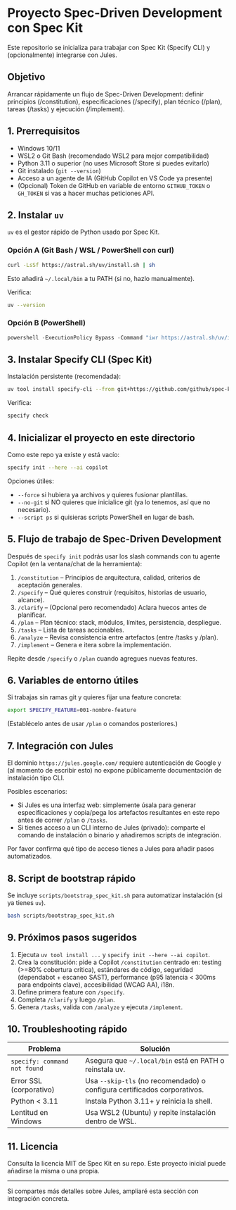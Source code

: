 # Proyecto Spec-Driven Development con Spec Kit

Este repositorio se inicializa para trabajar con Spec Kit (Specify CLI) y (opcionalmente) integrarse con Jules. 

## Objetivo
Arrancar rápidamente un flujo de Spec-Driven Development: definir principios (/constitution), especificaciones (/specify), plan técnico (/plan), tareas (/tasks) y ejecución (/implement).

## 1. Prerrequisitos
- Windows 10/11
- WSL2 o Git Bash (recomendado WSL2 para mejor compatibilidad)  
- Python 3.11 o superior (no uses Microsoft Store si puedes evitarlo)  
- Git instalado (`git --version`)  
- Acceso a un agente de IA (GitHub Copilot en VS Code ya presente)  
- (Opcional) Token de GitHub en variable de entorno `GITHUB_TOKEN` o `GH_TOKEN` si vas a hacer muchas peticiones API.

## 2. Instalar `uv`
`uv` es el gestor rápido de Python usado por Spec Kit.

### Opción A (Git Bash / WSL / PowerShell con curl)
```bash
curl -LsSf https://astral.sh/uv/install.sh | sh
```
Esto añadirá `~/.local/bin` a tu PATH (si no, hazlo manualmente).

Verifica:
```bash
uv --version
```

### Opción B (PowerShell)
```powershell
powershell -ExecutionPolicy Bypass -Command "iwr https://astral.sh/uv/install.ps1 -UseBasicParsing | iex"
```

## 3. Instalar Specify CLI (Spec Kit)
Instalación persistente (recomendada):
```bash
uv tool install specify-cli --from git+https://github.com/github/spec-kit.git
```
Verifica:
```bash
specify check
```

## 4. Inicializar el proyecto en este directorio
Como este repo ya existe y está vacío:
```bash
specify init --here --ai copilot
```
Opciones útiles:
- `--force` si hubiera ya archivos y quieres fusionar plantillas.
- `--no-git` si NO quieres que inicialice git (ya lo tenemos, así que no necesario).
- `--script ps` si quisieras scripts PowerShell en lugar de bash.

## 5. Flujo de trabajo de Spec-Driven Development
Después de `specify init` podrás usar los slash commands con tu agente Copilot (en la ventana/chat de la herramienta):
1. `/constitution`  – Principios de arquitectura, calidad, criterios de aceptación generales.
2. `/specify`       – Qué quieres construir (requisitos, historias de usuario, alcance). 
3. `/clarify`       – (Opcional pero recomendado) Aclara huecos antes de planificar. 
4. `/plan`          – Plan técnico: stack, módulos, límites, persistencia, despliegue.
5. `/tasks`         – Lista de tareas accionables.
6. `/analyze`       – Revisa consistencia entre artefactos (entre /tasks y /plan). 
7. `/implement`     – Genera e itera sobre la implementación.

Repite desde `/specify` o `/plan` cuando agregues nuevas features.

## 6. Variables de entorno útiles
Si trabajas sin ramas git y quieres fijar una feature concreta:
```bash
export SPECIFY_FEATURE=001-nombre-feature
```
(Establécelo antes de usar `/plan` o comandos posteriores.)

## 7. Integración con Jules
El dominio `https://jules.google.com/` requiere autenticación de Google y (al momento de escribir esto) no expone públicamente documentación de instalación tipo CLI.

Posibles escenarios:
- Si Jules es una interfaz web: simplemente úsala para generar especificaciones y copia/pega los artefactos resultantes en este repo antes de correr `/plan` o `/tasks`.
- Si tienes acceso a un CLI interno de Jules (privado): comparte el comando de instalación o binario y añadiremos scripts de integración.

Por favor confirma qué tipo de acceso tienes a Jules para añadir pasos automatizados.

## 8. Script de bootstrap rápido
Se incluye `scripts/bootstrap_spec_kit.sh` para automatizar instalación (si ya tienes `uv`).
```bash
bash scripts/bootstrap_spec_kit.sh
```

## 9. Próximos pasos sugeridos
1. Ejecuta `uv tool install ...` y `specify init --here --ai copilot`.
2. Crea la constitución: pide a Copilot `/constitution` centrado en: testing (>=80% cobertura crítica), estándares de código, seguridad (dependabot + escaneo SAST), performance (p95 latencia < 300ms para endpoints clave), accesibilidad (WCAG AA), i18n.
3. Define primera feature con `/specify`.
4. Completa `/clarify` y luego `/plan`.
5. Genera `/tasks`, valida con `/analyze` y ejecuta `/implement`.

## 10. Troubleshooting rápido
| Problema | Solución |
|----------|----------|
| `specify: command not found` | Asegura que `~/.local/bin` está en PATH o reinstala uv. |
| Error SSL (corporativo) | Usa `--skip-tls` (no recomendado) o configura certificados corporativos. |
| Python < 3.11 | Instala Python 3.11+ y reinicia la shell. |
| Lentitud en Windows | Usa WSL2 (Ubuntu) y repite instalación dentro de WSL. |

## 11. Licencia
Consulta la licencia MIT de Spec Kit en su repo. Este proyecto inicial puede añadirse la misma o una propia.

---
Si compartes más detalles sobre Jules, ampliaré esta sección con integración concreta.
